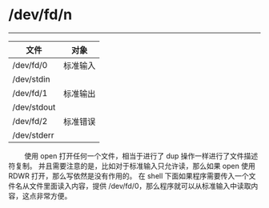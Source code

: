# /dev/fd/n
***

|文件|对象|
| --- | --- |
|/dev/fd/0|标准输入|
|/dev/stdin| |
|/dev/fd/1|标准输出|
|/dev/stdout| |
|/dev/fd/2|标准错误|
|/dev/stderr| |

&emsp;&emsp;
使用 open 打开任何一个文件，相当于进行了 dup 操作一样进行了文件描述符复制。
并且需要注意的是，比如对于标准输入只允许读，那么如果 open 使用 RDWR 打开，那么写依然是没有作用的。
在 shell 下面如果程序需要传入一个文件名从文件里面读入内容，提供 /dev/fd/0，那么程序就可以从标准输入中读取内容，这点非常方便。